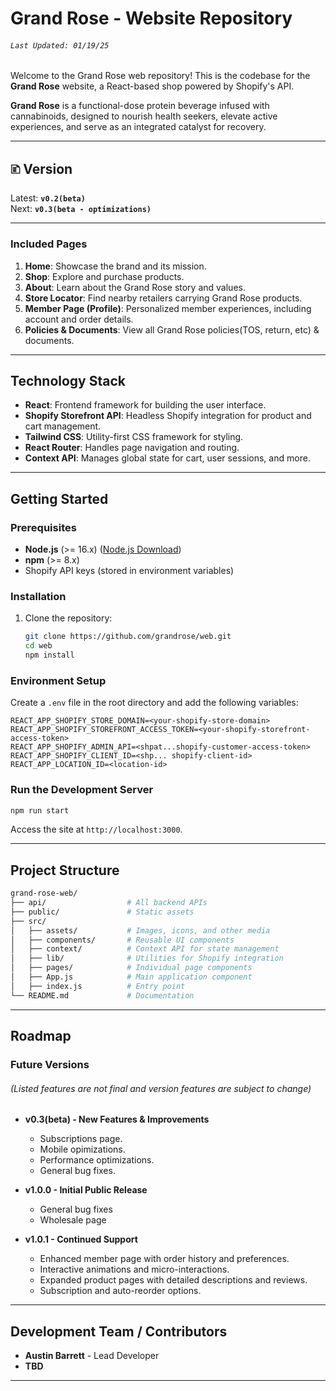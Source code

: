 # Grand Rose - Website Repository

###### _`Last Updated: 01/19/25`_

Welcome to the Grand Rose web repository! This is the codebase for the **Grand Rose** website, a React-based shop powered by Shopify's API.

**Grand Rose** is a functional-dose protein beverage infused with cannabinoids, designed to nourish health seekers, elevate active experiences, and serve as an integrated catalyst for recovery.

---

## 🗈 Version

Latest: **`v0.2(beta)`**<br>
Next: **`v0.3(beta - optimizations)`**

---

### Included Pages

1. **Home**: Showcase the brand and its mission.
2. **Shop**: Explore and purchase products.
3. **About**: Learn about the Grand Rose story and values.
4. **Store Locator**: Find nearby retailers carrying Grand Rose products.
5. **Member Page (Profile)**: Personalized member experiences, including account and order details.
6. **Policies & Documents**: View all Grand Rose policies(TOS, return, etc) & documents.

---

## Technology Stack

- **React**: Frontend framework for building the user interface.
- **Shopify Storefront API**: Headless Shopify integration for product and cart management.
- **Tailwind CSS**: Utility-first CSS framework for styling.
- **React Router**: Handles page navigation and routing.
- **Context API**: Manages global state for cart, user sessions, and more.

---

## Getting Started

### Prerequisites

- **Node.js** (>= 16.x) ([Node.js Download](https://nodejs.org/en/download/package-manager))
- **npm** (>= 8.x)
- Shopify API keys (stored in environment variables)

### Installation

1. Clone the repository:
   ```bash
   git clone https://github.com/grandrose/web.git
   cd web
   npm install
   ```

### Environment Setup

Create a `.env` file in the root directory and add the following variables:

```plaintext
REACT_APP_SHOPIFY_STORE_DOMAIN=<your-shopify-store-domain>
REACT_APP_SHOPIFY_STOREFRONT_ACCESS_TOKEN=<your-shopify-storefront-access-token>
REACT_APP_SHOPIFY_ADMIN_API=<shpat...shopify-customer-access-token>
REACT_APP_SHOPIFY_CLIENT_ID=<shp... shopify-client-id>
REACT_APP_LOCATION_ID=<location-id>
```

### Run the Development Server

```bash
npm run start
```

Access the site at `http://localhost:3000`.

---

## Project Structure

```graphql
grand-rose-web/
├── api/                  # All backend APIs
├── public/               # Static assets
├── src/
│   ├── assets/           # Images, icons, and other media
│   ├── components/       # Reusable UI components
│   ├── context/          # Context API for state management
│   ├── lib/              # Utilities for Shopify integration
│   ├── pages/            # Individual page components
│   ├── App.js            # Main application component
│   ├── index.js          # Entry point
└── README.md             # Documentation
```

---

## Roadmap

### Future Versions

###### _(Listed features are not final and version features are subject to change)_

- **v0.3(beta) - New Features & Improvements**

  - Subscriptions page.
  - Mobile opimizations.
  - Performance optimizations.
  - General bug fixes.

- **v1.0.0 - Initial Public Release**

  - General bug fixes
  - Wholesale page

- **v1.0.1 - Continued Support**
  - Enhanced member page with order history and preferences.
  - Interactive animations and micro-interactions.
  - Expanded product pages with detailed descriptions and reviews.
  - Subscription and auto-reorder options.

---

## Development Team / Contributors

- **Austin Barrett** - Lead Developer
- **TBD**

---
